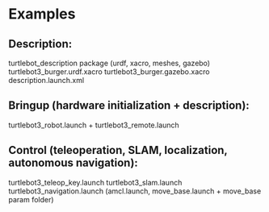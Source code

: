 # Examples

## Description:
turtlebot_description package (urdf, xacro, meshes, gazebo)
turtlebot3_burger.urdf.xacro
turtlebot3_burger.gazebo.xacro
description.launch.xml

## Bringup (hardware initialization + description):
turtlebot3_robot.launch + turtlebot3_remote.launch

## Control (teleoperation, SLAM, localization, autonomous navigation):
turtlebot3_teleop_key.launch
turtlebot3_slam.launch
turtlebot3_navigation.launch (amcl.launch, move_base.launch + move_base param folder)

